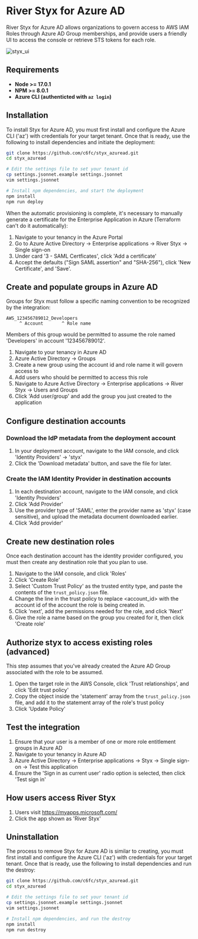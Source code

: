 # River Styx for Azure AD

River Styx for Azure AD allows organizations to govern access to AWS IAM Roles through Azure AD Group memberships, and provide users a friendly UI to access the console or retrieve STS tokens for each role.

![styx_ui](https://user-images.githubusercontent.com/143415/195136625-eb2fa20b-28ea-437a-8764-f2ad516f4bce.png)

## Requirements

* **Node >= 17.0.1**
* **NPM >= 8.0.1**
* **Azure CLI (authenticted with `az login`)**

## Installation

To install Styx for Azure AD, you must first install and configure the Azure CLI ('az') with credentials for your target tenant. Once that is ready, use the following to install dependencies and initiate the deployment:
```bash
git clone https://github.com/c6fc/styx_azuread.git
cd styx_azuread

# Edit the settings file to set your tenant id
cp settings.jsonnet.example settings.jsonnet
vim settings.jsonnet

# Install npm dependencies, and start the deployment
npm install
npm run deploy
```

When the automatic provisioning is complete, it's necessary to manually generate a certificate for the Enterprise Application in Azure (Terraform can't do it automatically):

1. Navigate to your tenancy in the Azure Portal
2. Go to Azure Active Directory -> Enterprise applications -> River Styx -> Single sign-on
3. Under card '3 - SAML Certficates', click 'Add a certificate'
4. Accept the defaults ("Sign SAML assertion" and "SHA-256"), click 'New Certificate', and 'Save'.

## Create and populate groups in Azure AD

Groups for Styx must follow a specific naming convention to be recognized by the integration:

```
AWS_123456789012_Developers
     ^ Account       ^ Role name
```

Members of this group would be permitted to assume the role named 'Developers' in account '123456789012'.

1. Navigate to your tenancy in Azure AD
2. Azure Active Directory -> Groups
3. Create a new group using the account id and role name it will govern access to
4. Add users who should be permitted to access this role
5. Navigate to Azure Active Directory -> Enterprise applications -> River Styx -> Users and Groups
6. Click 'Add user/group' and add the group you just created to the application

## Configure destination accounts

### Download the IdP metadata from the deployment account

1. In your deployment account, navigate to the IAM console, and click 'Identity Providers' -> 'styx'
2. Click the 'Download metadata' button, and save the file for later.

### Create the IAM Identity Provider in destination accounts

1. In each destination account, navigate to the IAM console, and click 'Identity Providers'
2. Click 'Add Provider'
3. Use the provider type of 'SAML', enter the provider name as 'styx' (case sensitive), and upload the metadata document downloaded earlier.
4. Click 'Add provider'

## Create new destination roles

Once each destination account has the identity provider configured, you must then create any destination role that you plan to use.

1. Navigate to the IAM console, and click 'Roles'
2. Click 'Create Role'
3. Select 'Custom Trust Policy' as the trusted entity type, and paste the contents of the `trust_policy.json` file.
4. Change the line in the trust policy to replace <account_id> with the account id of the account the role is being created in.
5. Click 'next', add the permissions needed for the role, and click 'Next'
6. Give the role a name based on the group you created for it, then click 'Create role'

## Authorize styx to access existing roles (advanced)

This step assumes that you've already created the Azure AD Group associated with the role to be assumed.

1. Open the target role in the AWS Console, click 'Trust relationships', and click 'Edit trust policy'
2. Copy the object inside the 'statement' array from the `trust_policy.json` file, and add it to the statement array of the role's trust policy
3. Click 'Update Policy'

## Test the integration

1. Ensure that your user is a member of one or more role entitlement groups in Azure AD
2. Navigate to your tenancy in Azure AD
3. Azure Active Directory -> Enterprise applications -> Styx -> Single sign-on -> Test this application
4. Ensure the 'Sign in as current user' radio option is selected, then click 'Test sign in'

## How users access River Styx

1. Users visit https://myapps.microsoft.com/
2. Click the app shown as 'River Styx'

## Uninstallation

The process to remove Styx for Azure AD is similar to creating, you must first install and configure the Azure CLI ('az') with credentials for your target tenant. Once that is ready, use the following to install dependencies and run the destroy:
```bash
git clone https://github.com/c6fc/styx_azuread.git
cd styx_azuread

# Edit the settings file to set your tenant id
cp settings.jsonnet.example settings.jsonnet
vim settings.jsonnet

# Install npm dependencies, and run the destroy
npm install
npm run destroy
```